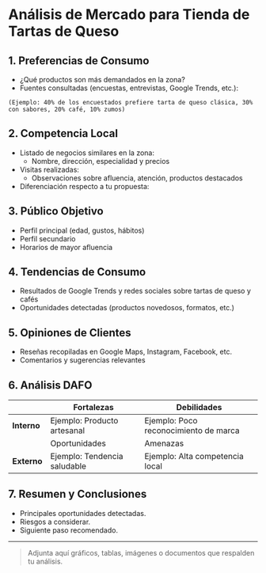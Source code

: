 # Análisis de Mercado para Tienda de Tartas de Queso

## 1. Preferencias de Consumo

- ¿Qué productos son más demandados en la zona?
- Fuentes consultadas (encuestas, entrevistas, Google Trends, etc.):

```
(Ejemplo: 40% de los encuestados prefiere tarta de queso clásica, 30% con sabores, 20% café, 10% zumos)
```

## 2. Competencia Local

- Listado de negocios similares en la zona:
  - Nombre, dirección, especialidad y precios
- Visitas realizadas:
  - Observaciones sobre afluencia, atención, productos destacados
- Diferenciación respecto a tu propuesta:

## 3. Público Objetivo

- Perfil principal (edad, gustos, hábitos)
- Perfil secundario
- Horarios de mayor afluencia

## 4. Tendencias de Consumo

- Resultados de Google Trends y redes sociales sobre tartas de queso y cafés
- Oportunidades detectadas (productos novedosos, formatos, etc.)

## 5. Opiniones de Clientes

- Reseñas recopiladas en Google Maps, Instagram, Facebook, etc.
- Comentarios y sugerencias relevantes

## 6. Análisis DAFO

|   | Fortalezas | Debilidades |
|---|------------|-------------|
| **Interno** | Ejemplo: Producto artesanal | Ejemplo: Poco reconocimiento de marca |
|   | Oportunidades | Amenazas |
| **Externo** | Ejemplo: Tendencia saludable | Ejemplo: Alta competencia local |

## 7. Resumen y Conclusiones

- Principales oportunidades detectadas.
- Riesgos a considerar.
- Siguiente paso recomendado.

---

> Adjunta aquí gráficos, tablas, imágenes o documentos que respalden tu análisis.